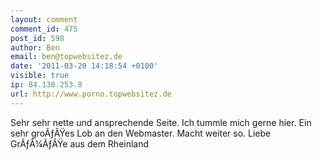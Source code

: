 ```yaml
---
layout: comment
comment_id: 475
post_id: 598
author: Ben
email: ben@topwebsitez.de
date: '2011-03-20 14:18:54 +0100'
visible: true
ip: 84.130.253.8
url: http://www.porno.topwebsitez.de
---
```

Sehr sehr nette und ansprechende Seite. Ich tummle mich gerne hier. Ein sehr groÃƒÂŸes Lob an den Webmaster. 
Macht weiter so. Liebe GrÃƒÂ¼ÃƒÂŸe aus dem Rheinland
